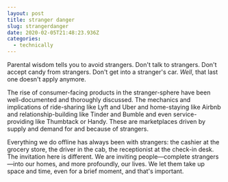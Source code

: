 ```yaml
---
layout: post
title: stranger danger
slug: strangerdanger
date: 2020-02-05T21:48:23.936Z
categories:
  - technically 
---
```

Parental wisdom tells you to avoid strangers. Don't talk to strangers. Don't accept candy from strangers. Don't get into a stranger's car. *Well*, that last one doesn't apply anymore.

The rise of consumer-facing products in the stranger-sphere have been well-documented and thoroughly discussed. The mechanics and implications of ride-sharing like Lyft and Uber and home-staying like Airbnb and relationship-building like Tinder and Bumble and even service-providing like Thumbtack or Handy. These are marketplaces driven by supply and demand for and because of strangers.

Everything we do offline has always been with strangers: the cashier at the grocery store, the driver in the cab, the receptionist at the check-in desk. The invitation here is different. We are inviting people—complete strangers—into our homes, and more profoundly, our lives. We let them take up space and time, even for a brief moment, and that's important.
